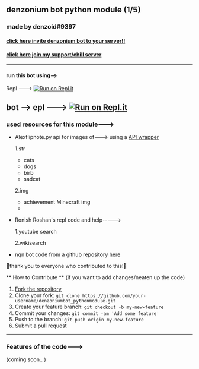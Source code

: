 ## denzonium bot python module (1/5)
### made by denzoid#9397 
#### [click here invite denzonium bot to your server!!](https://dsc.gg/denzonium_bot "invite denzonium bot")
#### [click here join my support/chill server](https://dsc.gg/chilly_place "join chilly place server")
---
#### run this bot using-->

Repl ---> [![Run on Repl.it](https://repl.it/badge/github/denzven/denzoniumbot_pythonmodule)](https://repl.it/github/denzven/denzoniumbot_pythonmodule)

bot --> epl ---> [![Run on Repl.it](https://api.dsc.gg/v2/widget/chilly_place)](https://api.dsc.gg/v2/widget/chilly_place)
---


### used resources for this module--->


- Alexflipnote.py api for images of--->
using a [API wrapper](https://github.com/Soheab/alexflipnote.py)

   1.str
    - cats
    - dogs
    - birb
    - sadcat



   2.img
   - achievement Minecraft img
   - 
      
      
      

- Ronish Roshan's repl code and help----->

    1.youtube search

    2.wikisearch

- nqn bot code from a github repository
 [here](https://github.com/animeforreal/Not-Quite-Nitro-Python)
 
 💜thank you to everyone who contributed to this!💜
 
 ** How to Contribute ** (if you want to add changes/neaten up the code)
1. [Fork the repository](https://github.com/denzven/denzoniumbot_pythonmodule/fork)
2. Clone your fork: `git clone https://github.com/your-username/denzoniumbot_pythonmodule.git`
3. Create your feature branch: `git checkout -b my-new-feature`
4. Commit your changes: `git commit -am 'Add some feature'`
5. Push to the branch: `git push origin my-new-feature`
6. Submit a pull request



---

### Features of the code--->

(coming soon.. )